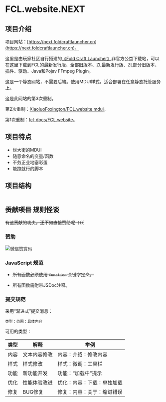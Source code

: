 # FCL.website.NEXT

## 项目介绍

项目网站：[https://next.foldcraftlauncher.cn](https://next.foldcraftlauncher.cn)。

这里是由玩家社区自行搭建的[《Fold Craft Launcher》](https://github.com/FCL-Team/FoldCraftLauncher)非官方公益下载站，可以在这里下载到FCL的最新发行版、全部旧版本、ZL最新发行版、ZL部分旧版本、插件、驱动、Java和Pojav FFmpeg Plugin。

这是一个静态网站，不需要后端。使用MDUI样式。适合部署在任意静态托管服务上。

这是此网站的第3次重制。

第2次重制：[XiaoluoFoxington/FCL.website.mdui](https://github.com/XiaoluoFoxington/FCL.website.mdui)。

第1次重制：[fcl-docs/FCL.website](https://github.com/fcl-docs/FCL.website)。

## 项目特点

- 烂大街的MDUI
- 随意命名的变量/函数
- 不务正业地塞彩蛋
- 能跑就行的脚本

## 项目结构

```

```

## ~~贡献项目~~ 规则怪谈

~~有这贡献的功夫，还不如直接赞助呢（（（~~

### 赞助

![微信赞赏码](/file/picture/微信赞赏码.png)

### JavaScript 规范

- ~~所有函数必须使用 `function` 关键字定义。~~

- 所有函数需附带JSDoc注释。

### 提交规范

采用“渐进式”提交消息：

```
类型：范围：具体内容
```

可用的类型：

| 类型 | 解释 | 举例 |
| --- | --- | --- |
| 内容 | 文本内容修改 | 内容：介绍：修改内容 |
| 样式 | 样式修改 | 样式：微调：工具栏 |
| 功能 | 新功能开发 | 功能：“加载中”提示 |
| 优化 | 性能体验改进 | 优化：内容：下载：单独加载 |
| 修复 | BUG修复 | 修复：内容：关于：缩进错误 |